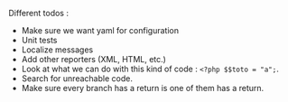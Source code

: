 Different todos :

 - Make sure we want yaml for configuration
 - Unit tests
 - Localize messages
 - Add other reporters (XML, HTML, etc.)
 - Look at what we can do with this kind of code : `<?php $$toto = "a";`.
 - Search for unreachable code.
 - Make sure every branch has a return is one of them has a return.
